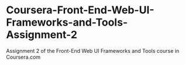 # Coursera-Front-End-Web-UI-Frameworks-and-Tools-Assignment-2
Assignment 2 of the Front-End Web UI Frameworks and Tools course in Coursera.com
